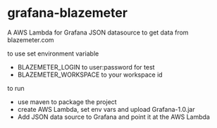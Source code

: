 # grafana-blazemeter
A AWS Lambda for Grafana JSON datasource to get data from blazemeter.com

to use set environment variable
 - BLAZEMETER_LOGIN to user:password for test
 - BLAZEMETER_WORKSPACE to your workspace id

to run
 - use maven to package the project
 - create AWS Lambda, set env vars and upload Grafana-1.0.jar
 - Add JSON data source to Grafana and point it at the AWS Lambda
